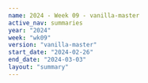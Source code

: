 ```yaml
---
name: 2024 - Week 09 - vanilla-master
active_nav: summaries
year: "2024"
week: "wk09"
version: "vanilla-master"
start_date: "2024-02-26"
end_date: "2024-03-03"
layout: "summary"
---
```

